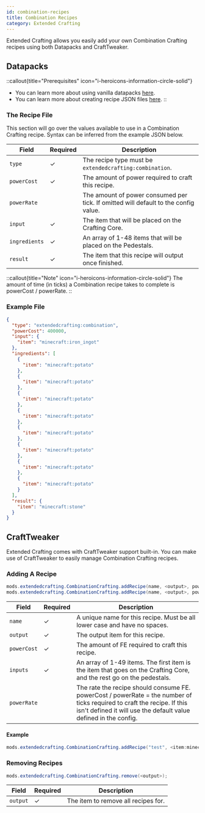 ```yaml
---
id: combination-recipes 
title: Combination Recipes 
category: Extended Crafting
---
```


Extended Crafting allows you easily add your own Combination Crafting recipes using both Datapacks and CraftTweaker.

## Datapacks

::callout{title="Prerequisites" icon="i-heroicons-information-circle-solid"}
- You can learn more about using vanilla datapacks <a href="https://minecraft.gamepedia.com/Data_pack" target="_blank">here</a>.
- You can learn more about creating recipe JSON files <a href="https://minecraft.gamepedia.com/Recipe" target="_blank">here</a>.
::

### The Recipe File

This section will go over the values available to use in a Combination Crafting recipe. Syntax can be inferred from the example JSON below.

| Field         | Required | Description                                                                         |
|---------------|----------|-------------------------------------------------------------------------------------|
| `type`        | ✓        | The recipe type must be `extendedcrafting:combination`.                             |
| `powerCost`   | ✓        | The amount of power required to craft this recipe.                                  |
| `powerRate`   |          | The amount of power consumed per tick. If omitted will default to the config value. |
| `input`       | ✓        | The item that will be placed on the Crafting Core.                                  |
| `ingredients` | ✓        | An array of 1-48 items that will be placed on the Pedestals.                        |
| `result`      | ✓        | The item that this recipe will output once finished.                                |

::callout{title="Note" icon="i-heroicons-information-circle-solid"}
The amount of time (in ticks) a Combination recipe takes to complete is powerCost / powerRate.
::

### Example File

```json
{
  "type": "extendedcrafting:combination",
  "powerCost": 400000,
  "input": {
    "item": "minecraft:iron_ingot"
  },
  "ingredients": [
    {
      "item": "minecraft:potato"
    },
    {
      "item": "minecraft:potato"
    },
    {
      "item": "minecraft:potato"
    },
    {
      "item": "minecraft:potato"
    },
    {
      "item": "minecraft:potato"
    },
    {
      "item": "minecraft:potato"
    },
    {
      "item": "minecraft:potato"
    },
    {
      "item": "minecraft:potato"
    }
  ],
  "result": {
    "item": "minecraft:stone"
  }
}
```

## CraftTweaker

Extended Crafting comes with CraftTweaker support built-in. You can make use of CraftTweaker to easily manage Combination Crafting recipes.

### Adding A Recipe

```java
mods.extendedcrafting.CombinationCrafting.addRecipe(name, <output>, powerCost, [inputs]);
mods.extendedcrafting.CombinationCrafting.addRecipe(name, <output>, powerCost, [inputs], powerRate);
```

| Field       | Required | Description                                                                                                                                                                                 |
|-------------|----------|---------------------------------------------------------------------------------------------------------------------------------------------------------------------------------------------|
| `name`      | ✓        | A unique name for this recipe. Must be all lower case and have no spaces.                                                                                                                   |
| `output`    | ✓        | The output item for this recipe.                                                                                                                                                            |
| `powerCost` | ✓        | The amount of FE required to craft this recipe.                                                                                                                                             |
| `inputs`    | ✓        | An array of 1-49 items. The first item is the item that goes on the Crafting Core, and the rest go on the pedestals.                                                                        |
| `powerRate` |          | The rate the recipe should consume FE. powerCost / powerRate = the number of ticks required to craft the recipe. If this isn't defined it will use the default value defined in the config. |

#### Example

```java
mods.extendedcrafting.CombinationCrafting.addRecipe("test", <item:minecraft:stick> * 10, 10000, [<item:minecraft:diamond>, <tag:forge:ingots/iron>, <item:minecraft:stick>], 100);
```

### Removing Recipes

```java
mods.extendedcrafting.CombinationCrafting.remove(<output>);
```

| Field    | Required | Description                         |
|----------|----------|-------------------------------------|
| `output` | ✓        | The item to remove all recipes for. |

